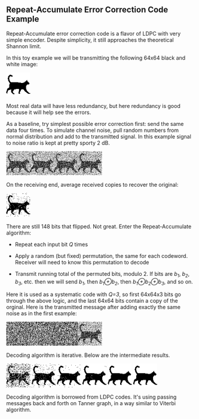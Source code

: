 ## Repeat-Accumulate Error Correction Code Example

Repeat-Accumulate error correction code is a flavor of LDPC with very simple encoder. Despite simplicity, it still approaches the theoretical Shannon limit.

In this toy example we will be transmitting the following 64x64 black and white image:

![Original 64x64 bitmap](images/original.png)

Most real data will have less redundancy, but here redundancy is good because it will help see the errors.

As a baseline, try simplest possible error correction first: send the same data four times. To simulate channel noise, pull random numbers from normal distribution and add to the transmitted signal. In this example signal to noise ratio is kept at pretty sporty 2 dB.

![Repeated four times, with noise added](images/received_repeat.png)

On the receiving end, average received copies to recover the original:

![Corrected by averaging four transmissions](images/corrected_repeat.png)

There are still 148 bits that flipped. Not great. Enter the Repeat-Accumulate algorithm:

* Repeat each input bit *Q* times

* Apply a random (but fixed) permutation, the same for each codeword. Receiver will need to know this permutation to decode

* Transmit running total of the permuted bits, modulo 2. If bits are *b<sub>1</sub>*, *b<sub>2</sub>*, *b<sub>3</sub>*, etc. then we will send *b<sub>1</sub>*, then *b<sub>1</sub>&oplus;b<sub>2</sub>*, then *b<sub>1</sub>&oplus;b<sub>2</sub>&oplus;b<sub>3</sub>*, and so on.

Here it is used as a systematic code with *Q=3*, so first 64x64x3 bits go through the above logic, and the last 64x64 bits contain a copy of the orginal. Here is the transmitted message after adding exactly the same noise as in the first example:

![Systematic repeat-accumulate code, with noise added](images/received_ra.png)

Decoding algorithm is iterative. Below are the intermediate results.

![RA decoder output after 1 iteration](images/corrected_ra_01.png) ![RA decoder output after 5 iterations](images/corrected_ra_05.png) ![RA decoder output after 10 iterations](images/corrected_ra_10.png) ![RA decoder output after 15 iterations](images/corrected_ra_15.png) ![RA decoder output after 20 iterations](images/corrected_ra_20.png) ![RA decoder output after 25 iterations](images/corrected_ra_25.png)

Decoding algorithm is borrowed from LDPC codes. It's using passing messages back and forth on Tanner graph, in a way similar to Viterbi algorithm.
